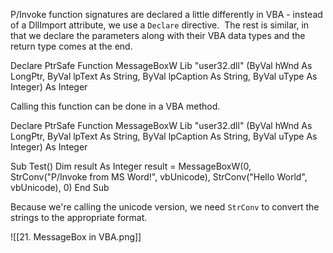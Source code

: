 P/Invoke function signatures are declared a little differently in VBA - instead of a DllImport attribute, we use a `Declare` directive.  The rest is similar, in that we declare the parameters along with their VBA data types and the return type comes at the end.

Declare PtrSafe Function MessageBoxW Lib "user32.dll" (ByVal hWnd As LongPtr, ByVal lpText As String, ByVal lpCaption As String, ByVal uType As Integer) As Integer

  

Calling this function can be done in a VBA method.

Declare PtrSafe Function MessageBoxW Lib "user32.dll" (ByVal hWnd As LongPtr, ByVal lpText As String, ByVal lpCaption As String, ByVal uType As Integer) As Integer

Sub Test()
    Dim result As Integer
    result = MessageBoxW(0, StrConv("P/Invoke from MS Word!", vbUnicode), StrConv("Hello World", vbUnicode), 0)
End Sub

  

Because we're calling the unicode version, we need `StrConv` to convert the strings to the appropriate format.

![[21. MessageBox in VBA.png]]

